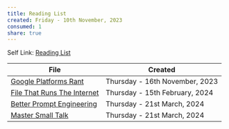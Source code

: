 ```yaml
---
title: Reading List
created: Friday - 10th November, 2023
consumed: 1
share: true
---
```


Self Link: [Reading List](Reading%20List.md)

|File|Created|
|----|-------|
|[Google Platforms Rant](./Google%20Platforms%20Rant.md)|Thursday - 16th November, 2023|
|[File That Runs The Internet](./File%20That%20Runs%20The%20Internet.md)|Thursday - 15th February, 2024|
|[Better Prompt Engineering](./Better%20Prompt%20Engineering.md)|Thursday - 21st March, 2024|
|[Master Small Talk](./Master%20Small%20Talk.md)|Thursday - 21st March, 2024|
